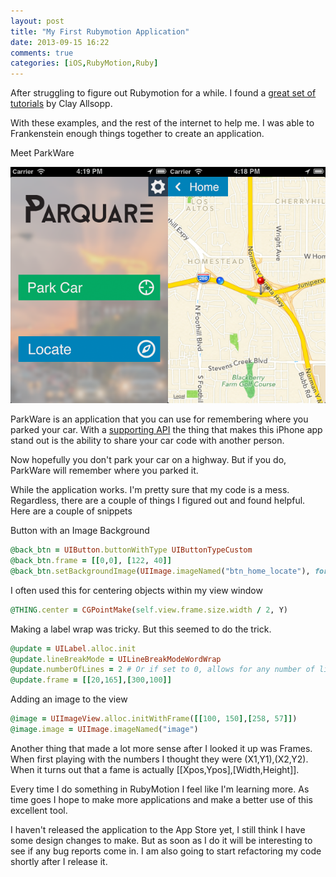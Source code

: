 ```yaml
---
layout: post
title: "My First Rubymotion Application"
date: 2013-09-15 16:22
comments: true
categories: [iOS,RubyMotion,Ruby]
---
```


After struggling to figure out Rubymotion for a while. I found a [great set of tutorials](http://rubymotion-tutorial.com/) by Clay Allsopp. 

With these examples, and the rest of the internet to help me. I was able to Frankenstein enough things together to create an application.

<!-- more -->

Meet ParkWare

![ParkWare](/images/parquare.png)

ParkWare is an application that you can use for remembering where you parked your car. With a [supporting API](https://github.com/aaronmiler/car_app_api) the thing that makes this iPhone app stand out is the ability to share your car code with another person.

Now hopefully you don't park your car on a highway. But if you do, ParkWare will remember where you parked it.

While the application works. I'm pretty sure that my code is a mess. Regardless, there are a couple of things I figured out and found helpful. Here are a couple of snippets

Button with an Image Background
``` ruby
@back_btn = UIButton.buttonWithType UIButtonTypeCustom
@back_btn.frame = [[0,0], [122, 40]]
@back_btn.setBackgroundImage(UIImage.imageNamed("btn_home_locate"), forState: UIControlStateNormal)
```

I often used this for centering objects within my view window
``` ruby
@THING.center = CGPointMake(self.view.frame.size.width / 2, Y)
```
Making a label wrap was tricky. But this seemed to do the trick. 
``` ruby
@update = UILabel.alloc.init
@update.lineBreakMode = UILineBreakModeWordWrap
@update.numberOfLines = 2 # Or if set to 0, allows for any number of lines
@update.frame = [[20,165],[300,100]]
```

Adding an image to the view
``` ruby
@image = UIImageView.alloc.initWithFrame([[100, 150],[258, 57]])
@image.image = UIImage.imageNamed("image")
```

Another thing that made a lot more sense after I looked it up was Frames. When first playing with the numbers I thought they were (X1,Y1),(X2,Y2). When it turns out that a fame is actually [[Xpos,Ypos],[Width,Height]].

Every time I do something in RubyMotion I feel like I'm learning more. As time goes I hope to make more applications and make a better use of this excellent tool. 

I haven't released the application to the App Store yet, I still think I have some design changes to make. But as soon as I do it will be interesting to see if any bug reports come in. I am also going to start refactoring my code shortly after I release it.